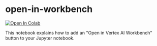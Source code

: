# open-in-workbench

<a target="_blank" href="https://colab.research.google.com/github/mco-gh/open-in-workbench/blob/b31edf3fafb6aaf4a00f59b6f7fc62838f10fc72/open-in-workbench.ipynb"> <img src="https://colab.research.google.com/assets/colab-badge.svg" alt="Open In Colab"/> </a>

This notebook explains how to add an "Open in Vertex AI Workbench" button to your Jupyter notebook.
